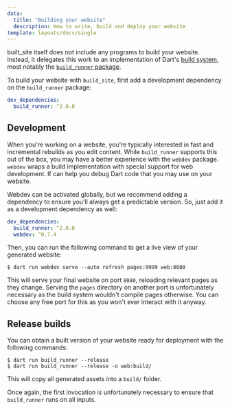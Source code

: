 ```yaml
---
data:
  title: "Building your website"
  description: How to write, build and deploy your website
template: layouts/docs/single
---
```


built_site itself does not include any programs to build your website.
Instead, it delegates this work to an implementation of Dart's [build system](https://github.com/dart-lang/build/),
most notably the [`build_runner` package](https://pub.dev/packages/build_runner).

To build your website with `build_site`, first add a development dependency on the `build_runner`
package:

```yaml
dev_dependencies:
  build_runner: ^2.0.0
```

## Development

When you're working on a website, you're typically interested in fast and 
incremental rebuilds as you edit content. While `build_runner` supports this
out of the box, you may have a better experience with the `webdev` package.
`webdev` wraps a build implementation with special support for web development.
If can help you debug Dart code that you may use on your website.

Webdev can be activated globally, but we recommend adding a dependency to
ensure you'll always get a predictable version. So, just add it as a development
dependency as well:

```yaml
dev_dependencies:
  build_runner: ^2.0.0
  webdev: ^0.7.4
```

Then, you can run the following command to get a live view of your generated
website:

```
$ dart run webdev serve --auto refresh pages:9999 web:8080
```

This will serve your final website on port `8080`, reloading relevant pages as
they change.
Serving the `pages` directory on another port is unfortunately necessary as the
build system wouldn't compile pages otherwise. You can choose any free port for
this as you won't ever interact with it anyway.

## Release builds

You can obtain a built version of your website ready for deployment with the
following commands:

```
$ dart run build_runner --release
$ dart run build_runner --release -o web:build/
```

This will copy all generated assets into a `build/` folder.

Once again, the first invocation is unfortunately necessary to ensure
that `build_runner` runs on all inputs.
